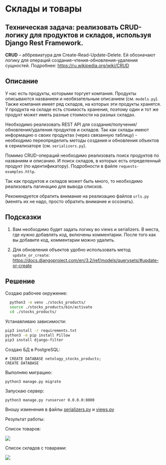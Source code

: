 # Склады и товары

## Техническая задача: реализовать CRUD-логику для продуктов и складов, используя Django Rest Framework.

**CRUD** – аббревиатура для Create-Read-Update-Delete. Ей обозначают логику для операций создания-чтения-обновления-удаления сущностей. Подробнее: https://ru.wikipedia.org/wiki/CRUD

## Описание

У нас есть продукты, которыми торгует компания. Продукты описываются названием и необязательным описанием (см. `models.py`). Также компания имеет ряд складов, на которых эти продукты хранятся. У продукта на складе есть стоимость хранения, поэтому один и тот же продукт может иметь разные стоимости на разных складах.

Необходимо реализовать REST API для создания/получения/обновления/удаления продуктов и складов. Так как склады имеют информацию о своих продуктах (через связанную таблицу) - необходимо переопределить методы создания и обновления объектов в сериализаторе (см. `serializers.py`).

Помимо CRUD-операций необходимо реализовать поиск продуктов по названиям и описанию. И поиск складов, в которых есть определенный продукт (по идентификатору). Подробности в файле `requests-examples.http`.

Так как продуктов и складов может быть много, то необходимо реализовать пагинацию для вывода списков.

Рекомендуется обратить внимание на реализацию файлов `urls.py` (менять их не надо, просто обратить внимание и осознать).

## Подсказки

1. Вам необходимо будет задать логику во views и serializers. В места, где нужно добавлять код, включены комментарии. После того как вы добавите код, комментарии можно удалить.

2. Для обновления объектов удобно использовать метод `update_or_create`: https://docs.djangoproject.com/en/3.2/ref/models/querysets/#update-or-create


## Решение  

Создаю рабочее окружение:  
```bash
  python3 -m venv ./stocks_products/
  source ./stocks_products/bin/activate
  cd ./stocks_products/
```

Устанавливаю зависимости:  
```bash
pip3 install -r requirements.txt
python3 -m pip install Pillow
pip3 install django-filter
```

Создаю БД в PostgreSQL:  
```
# CREATE DATABASE netology_stocks_products;
CREATE DATABASE
```

Выполняю миграцию:  
```
python3 manage.py migrate
```

Запускаю сервер:  
```
python3 manage.py runserver 0.0.0.0:8000
```


Вношу изменения в файлы [serializers.py](/logistic/serializers.py) и [views.py](/logistic/views.py)  

Результат работы:  

Список товаров:  

![](/images/product_list.png)
  
Список складов с товарами:  

![](/images/stock_list.png)






